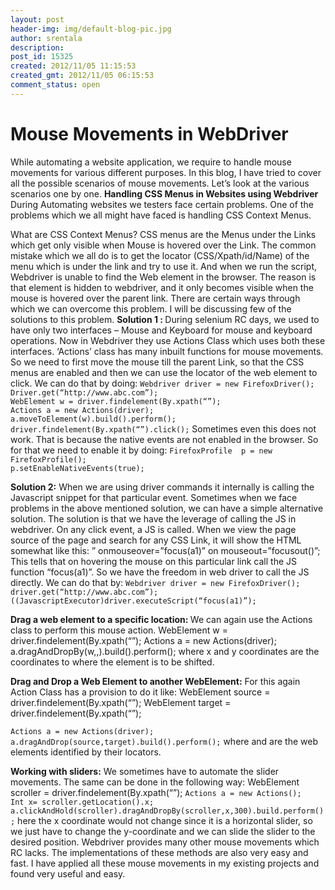 ```yaml
---
layout: post
header-img: img/default-blog-pic.jpg
author: srentala
description: 
post_id: 15325
created: 2012/11/05 11:15:53
created_gmt: 2012/11/05 06:15:53
comment_status: open
---
```


# Mouse Movements in WebDriver

<p>While automating a website application, we require to handle mouse movements for various different purposes. In this blog, I have tried to cover all the possible scenarios of mouse movements. Let’s look at the various scenarios one by one.
<strong>Handling CSS Menus in Websites using Webdriver</strong>
During Automating websites we testers face certain problems. One of the problems which we all might have faced is handling CSS Context Menus. </p>
<p>What are CSS Context Menus? CSS menus are the Menus under the Links which get only visible when Mouse is hovered over the Link. The common mistake which we all do is to get the locator (CSS/Xpath/id/Name) of the menu which is under the link and try to use it. And when we run the script, Webdriver is unable to find the Web element in the browser. The reason is that element is hidden to webdriver, and it only becomes visible when the mouse is hovered over the parent link.
There are certain ways through which we can overcome this problem. I will be discussing few of the solutions to this problem.
<!--more-->
<strong>Solution 1 : </strong>
During selenium RC days, we used to have only two interfaces – Mouse and Keyboard for mouse and keyboard operations. Now in Webdriver they use Actions Class which uses both these interfaces. ‘Actions’ class has many inbuilt functions for mouse movements. So we need to first move the mouse till the parent Link, so that the CSS menus are enabled and then we can use the locator of the web element to click. We can do that by doing:
<code>Webdriver driver = new FirefoxDriver();
Driver.get(“http://www.abc.com”);
WebElement w = driver.findelement(By.xpath(“<xpath of the Link>”);
Actions a = new Actions(driver);
a.moveToElement(w).build().perform();
driver.findelement(By.xpath(“<xpath of the css menu element>”).click();</code>
Sometimes even this does not work. That is because the native events are not enabled in the browser. So for that we need to enable it by doing:
<code>FirefoxProfile  p = new FirefoxProfile();
p.setEnableNativeEvents(true);</code></p>
<p><strong>Solution 2:</strong>
When we are using driver commands it internally is calling the Javascript snippet for that particular event. Sometimes when we face problems in the above mentioned solution, we can have a simple alternative solution. The solution is that we have the leverage of calling the JS in webdriver. On any click event, a JS is called. When we view the page source of the page and search for any CSS Link, it will show the HTML somewhat like this:
<td class= “<classname>” onmouseover=”focus(a1)” on mouseout=”focusout()”;
This tells that on hovering the mouse on this particular link call the JS function “focus(a1)”. So we have the freedom in web driver to call the JS directly. We can do that by:
<code>Webdriver driver = new FirefoxDriver();
driver.get(“http://www.abc.com”);
((JavascriptExecutor)driver.executeScript(“focus(a1)”);</code></p>
<p><strong>Drag a web element to a specific location: </strong>
We can again use the Actions class to perform this mouse action.
WebElement w = driver.findelement(By.xpath(“<xpath of the Link>”);
Actions a = new Actions(driver);
a.dragAndDropBy(w,<x-cordinate>,<y-cordinate>).build().perform();
where x and y coordinates are the coordinates to where the element is to be shifted.</p>
<p><strong>Drag and Drop a Web Element to another WebElement:</strong>
For this again Action Class has a provision to do it like:
WebElement  source = driver.findelement(By.xpath(“<xpath of the Link>”);
WebElement  target = driver.findelement(By.xpath(“<xpath of the Link>”);</p>
<p><code>Actions a = new Actions(driver);
a.dragAndDrop(source,target).build().perform();</code>
where <source> and <target> are the web elements identified by their locators.</p>
<p><strong>Working with sliders:</strong>
We sometimes have to automate the slider movements. The same can be done in the following way:
WebElement  scroller = driver.findelement(By.xpath(“<xpath of the Link>”);
<code>Actions a = new Actions();
Int x= scroller.getLocation().x;
a.clickAndHold(scroller).dragAndDropBy(scroller,x,300).build.perform();</code>
here the x coordinate would not change since it is a horizontal slider, so we just have to change the y-coordinate  and we can slide the slider to the desired position.
Webdriver provides many other mouse movements which RC lacks. The implementations of these methods are also very easy and fast. I have applied all these mouse movements in my existing projects and found very useful and easy.</p>
